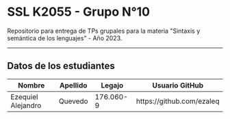 # SSL K2055 - Grupo N°10

Repositorio para entrega de TPs grupales para la materia "Sintaxis y semántica de los lenguajes" - Año 2023.

<hr>


## Datos de los estudiantes
<table>
    <thead>
        <th>Nombre</th>
        <th>Apellido</th>
        <th>Legajo</th>
        <th>Usuario GitHub</th>
    </thead>
    <tbody>
        <tr>
            <td>Ezequiel Alejandro</td>
            <td>Quevedo</td>
            <td>176.060-9</td>
            <td><a>https://github.com/ezaleq</a></td>
        </tr>
    </tbody>
</table>